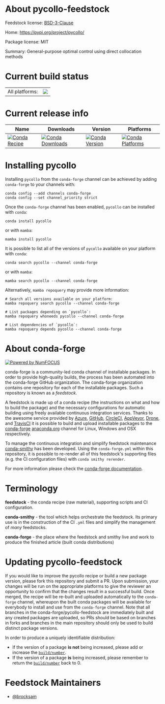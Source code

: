About pycollo-feedstock
=======================

Feedstock license: [BSD-3-Clause](https://github.com/conda-forge/pycollo-feedstock/blob/main/LICENSE.txt)

Home: https://pypi.org/project/pycollo/

Package license: MIT

Summary: General-purpose optimal control using direct collocation methods

Current build status
====================


<table><tr><td>All platforms:</td>
    <td>
      <a href="https://dev.azure.com/conda-forge/feedstock-builds/_build/latest?definitionId=13905&branchName=main">
        <img src="https://dev.azure.com/conda-forge/feedstock-builds/_apis/build/status/pycollo-feedstock?branchName=main">
      </a>
    </td>
  </tr>
</table>

Current release info
====================

| Name | Downloads | Version | Platforms |
| --- | --- | --- | --- |
| [![Conda Recipe](https://img.shields.io/badge/recipe-pycollo-green.svg)](https://anaconda.org/conda-forge/pycollo) | [![Conda Downloads](https://img.shields.io/conda/dn/conda-forge/pycollo.svg)](https://anaconda.org/conda-forge/pycollo) | [![Conda Version](https://img.shields.io/conda/vn/conda-forge/pycollo.svg)](https://anaconda.org/conda-forge/pycollo) | [![Conda Platforms](https://img.shields.io/conda/pn/conda-forge/pycollo.svg)](https://anaconda.org/conda-forge/pycollo) |

Installing pycollo
==================

Installing `pycollo` from the `conda-forge` channel can be achieved by adding `conda-forge` to your channels with:

```
conda config --add channels conda-forge
conda config --set channel_priority strict
```

Once the `conda-forge` channel has been enabled, `pycollo` can be installed with `conda`:

```
conda install pycollo
```

or with `mamba`:

```
mamba install pycollo
```

It is possible to list all of the versions of `pycollo` available on your platform with `conda`:

```
conda search pycollo --channel conda-forge
```

or with `mamba`:

```
mamba search pycollo --channel conda-forge
```

Alternatively, `mamba repoquery` may provide more information:

```
# Search all versions available on your platform:
mamba repoquery search pycollo --channel conda-forge

# List packages depending on `pycollo`:
mamba repoquery whoneeds pycollo --channel conda-forge

# List dependencies of `pycollo`:
mamba repoquery depends pycollo --channel conda-forge
```


About conda-forge
=================

[![Powered by
NumFOCUS](https://img.shields.io/badge/powered%20by-NumFOCUS-orange.svg?style=flat&colorA=E1523D&colorB=007D8A)](https://numfocus.org)

conda-forge is a community-led conda channel of installable packages.
In order to provide high-quality builds, the process has been automated into the
conda-forge GitHub organization. The conda-forge organization contains one repository
for each of the installable packages. Such a repository is known as a *feedstock*.

A feedstock is made up of a conda recipe (the instructions on what and how to build
the package) and the necessary configurations for automatic building using freely
available continuous integration services. Thanks to the awesome service provided by
[Azure](https://azure.microsoft.com/en-us/services/devops/), [GitHub](https://github.com/),
[CircleCI](https://circleci.com/), [AppVeyor](https://www.appveyor.com/),
[Drone](https://cloud.drone.io/welcome), and [TravisCI](https://travis-ci.com/)
it is possible to build and upload installable packages to the
[conda-forge](https://anaconda.org/conda-forge) [anaconda.org](https://anaconda.org/)
channel for Linux, Windows and OSX respectively.

To manage the continuous integration and simplify feedstock maintenance
[conda-smithy](https://github.com/conda-forge/conda-smithy) has been developed.
Using the ``conda-forge.yml`` within this repository, it is possible to re-render all of
this feedstock's supporting files (e.g. the CI configuration files) with ``conda smithy rerender``.

For more information please check the [conda-forge documentation](https://conda-forge.org/docs/).

Terminology
===========

**feedstock** - the conda recipe (raw material), supporting scripts and CI configuration.

**conda-smithy** - the tool which helps orchestrate the feedstock.
                   Its primary use is in the construction of the CI ``.yml`` files
                   and simplify the management of *many* feedstocks.

**conda-forge** - the place where the feedstock and smithy live and work to
                  produce the finished article (built conda distributions)


Updating pycollo-feedstock
==========================

If you would like to improve the pycollo recipe or build a new
package version, please fork this repository and submit a PR. Upon submission,
your changes will be run on the appropriate platforms to give the reviewer an
opportunity to confirm that the changes result in a successful build. Once
merged, the recipe will be re-built and uploaded automatically to the
`conda-forge` channel, whereupon the built conda packages will be available for
everybody to install and use from the `conda-forge` channel.
Note that all branches in the conda-forge/pycollo-feedstock are
immediately built and any created packages are uploaded, so PRs should be based
on branches in forks and branches in the main repository should only be used to
build distinct package versions.

In order to produce a uniquely identifiable distribution:
 * If the version of a package **is not** being increased, please add or increase
   the [``build/number``](https://docs.conda.io/projects/conda-build/en/latest/resources/define-metadata.html#build-number-and-string).
 * If the version of a package **is** being increased, please remember to return
   the [``build/number``](https://docs.conda.io/projects/conda-build/en/latest/resources/define-metadata.html#build-number-and-string)
   back to 0.

Feedstock Maintainers
=====================

* [@brocksam](https://github.com/brocksam/)

